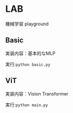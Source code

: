 # LAB
機械学習 playground

## Basic
実装内容：基本的なMLP

実行:`python basic.py`

## ViT
実装内容：Vision Transformer

実行:`python main.py`

